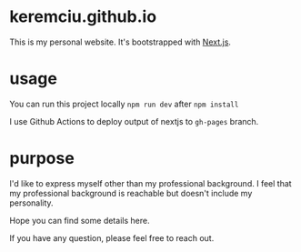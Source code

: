 # keremciu.github.io

This is my personal website. It's bootstrapped with [Next.js](https://nextjs.org/).

# usage

You can run this project locally `npm run dev` after `npm install`

I use Github Actions to deploy output of nextjs to `gh-pages` branch.

# purpose

I'd like to express myself other than my professional background. I feel that my
professional background is reachable but doesn't include my personality.

Hope you can find some details here.

If you have any question, please feel free to reach out.
